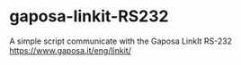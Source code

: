 # gaposa-linkit-RS232
A simple script communicate with the Gaposa LinkIt RS-232 https://www.gaposa.it/eng/linkit/
